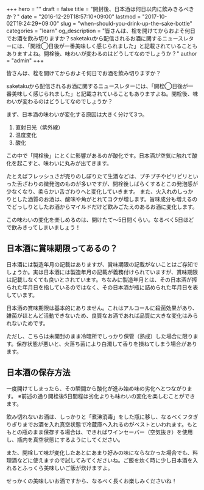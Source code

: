 +++
hero = ""
draft = false
title = "開封後、日本酒は何日以内に飲みきるべきか？"
date = "2016-12-29T18:57:10+09:00"
lastmod = "2017-10-02T19:24:29+09:00"
slug = "when-should-you-drink-up-the-sake-bottle"
categories = "learn"
og_description = "皆さんは、栓を開けてからおよそ何日でお酒を飲み切りますか？saketakuから配信されるお酒に関するニュースレターには、「開栓◯日後が一番美味しく感じられました」と記載されていることもありますよね。開栓後、味わいが変わるのはどうしてなのでしょうか？"
author = "admin"
+++

皆さんは、栓を開けてからおよそ何日でお酒を飲み切りますか？

saketakuから配信されるお酒に関するニュースレターには、「開栓◯日後が一番美味しく感じられました」と記載されていることもありますよね。開栓後、味わいが変わるのはどうしてなのでしょうか？

まず、日本酒の味わいが変化する原因は大きく分けて3つ。

1. 直射日光（紫外線）
2. 温度変化
3. 酸化

この中で「開栓後」にとくに影響があるのが酸化です。日本酒が空気に触れて酸化を起こすと、味わいに丸みが出てきます。

たとえばフレッシュさが売りのしぼりたて生酒などは、プチプチやピリピリといった舌ざわりの微発泡のものが多いですが、開栓後しばらくするとこの発泡感が少なくなり、柔らかい舌ざわりへと変化していきます。
また、火入れのしっかりとした酒質のお酒は、酸味や角がとれてコクが増します。旨味成分も増えるのでどっしりとしたお酒からマイルドだけど飲みごたえのあるお酒に変化します。

この味わいの変化を楽しめるのは、開けたて〜5日間くらい。なるべく5日ほどで飲みきってしまいましょう！


## 日本酒に賞味期限ってあるの？

日本酒には製造年月の記載はありますが、賞味期限の記載がないことはご存知でしょうか。実は日本酒には製造年月の記載が義務付けられていますが、賞味期限は記載しなくても良いとされています。ちなみに製造年月とは、その日本酒が搾られた年月日を指しているのではなく、その日本酒が瓶に詰められた年月日を表しています。

日本酒の賞味期限は基本的にありません。これはアルコールに殺菌効果があり、雑菌がほとんど活動できないため、良質なお酒であれば品質に大きな変化はみられないためです。

ただし、こちらは未開封のまま冷暗所でしっかり保管（熟成）した場合に限ります。保存状態が悪いと、火落ち菌により白濁して香りを損ねてしまう場合があります。

## 日本酒の保存方法

一度開けてしまったら、その瞬間から酸化が進み始め味の劣化へとつながります。
※前述の通り開栓後5日間程は劣化よりも味わいの変化を楽しむことができます。

飲み切れないお酒は、しっかりと「煮沸消毒」をした瓶に移し、なるべくフタぎりぎりまでお酒を入れ真空状態で冷蔵庫へ入れるのがベストといわれます。もともとの瓶のまま保存する場合は、できればワインセーバー（空気抜き）を使用し、瓶内を真空状態にするようにしてください。

また、開栓して味が変化したあとにあまり好みの味にならなかった場合でも、料理酒などに使えますので試してみてくださいね。ご飯を炊く時に少し日本酒を入れるとふっくら美味しいご飯が炊けますよ。


せっかくの美味しいお酒ですから、なるべく長くお楽しみくださいね！